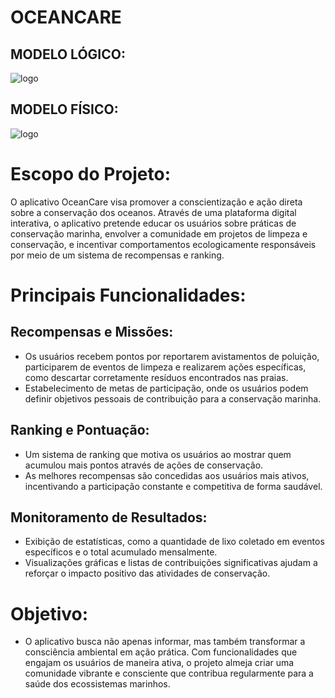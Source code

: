 # OCEANCARE

## MODELO LÓGICO: 
![logo](https://cdn.discordapp.com/attachments/1207762158025179139/1247607024443723796/image.png?ex=66614cd6&is=665ffb56&hm=e0d25190ec45bcfd1084bb4ccdaf7c0f35aaa1ab5919c83bf3abfc763fe5ca5a&)


## MODELO FÍSICO: 
![logo](https://cdn.discordapp.com/attachments/1207762158025179139/1247609362696900608/image.png?ex=66614f03&is=665ffd83&hm=d1cdfbf58de0ea529911210a7a0554be8a2721e2d2787434d91c6dc113dd64c7&)

# Escopo do Projeto:

O aplicativo OceanCare visa promover a conscientização e ação direta sobre a conservação dos oceanos. Através de uma plataforma digital interativa, o aplicativo pretende educar os usuários sobre práticas de conservação marinha, envolver a comunidade em projetos de limpeza e conservação, e incentivar comportamentos ecologicamente responsáveis por meio de um sistema de recompensas e ranking.

# Principais Funcionalidades:

## Recompensas e Missões:

* Os usuários recebem pontos por reportarem avistamentos de poluição, participarem de eventos de limpeza e realizarem ações específicas, como descartar corretamente resíduos encontrados nas praias.
* Estabelecimento de metas de participação, onde os usuários podem definir objetivos pessoais de contribuição para a conservação marinha.

## Ranking e Pontuação:

* Um sistema de ranking que motiva os usuários ao mostrar quem acumulou mais pontos através de ações de conservação.
* As melhores recompensas são concedidas aos usuários mais ativos, incentivando a participação constante e competitiva de forma saudável.

## Monitoramento de Resultados:

* Exibição de estatísticas, como a quantidade de lixo coletado em eventos específicos e o total acumulado mensalmente.
* Visualizações gráficas e listas de contribuições significativas ajudam a reforçar o impacto positivo das atividades de conservação.

# Objetivo:

* O aplicativo busca não apenas informar, mas também transformar a consciência ambiental em ação prática. Com funcionalidades que engajam os usuários de maneira ativa, o projeto almeja criar uma comunidade vibrante e consciente que contribua regularmente para a saúde dos ecossistemas marinhos.
